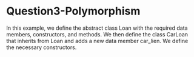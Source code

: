 # Question3-Polymorphism
In this example, we define the abstract class Loan with the required data members, constructors, and methods. We then define the class CarLoan that inherits from Loan and adds a new data member car_lien. We define the necessary constructors.
